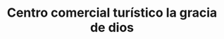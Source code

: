 ---
title: "Centro comercial turístico la gracia de dios"
url: /puerto-la-cruz/centro-comercial-turistico-la-gracia-de-dios/
shop: Einkaufszentrum
---